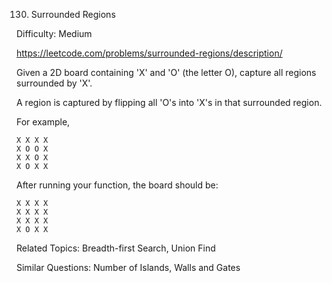 130. Surrounded Regions

Difficulty: Medium

https://leetcode.com/problems/surrounded-regions/description/

Given a 2D board containing 'X' and 'O' (the letter O), capture all regions surrounded by 'X'.

A region is captured by flipping all 'O's into 'X's in that surrounded region.

For example,
```
X X X X
X O O X
X X O X
X O X X
```
After running your function, the board should be:
```
X X X X
X X X X
X X X X
X O X X
```

Related Topics: Breadth-first Search, Union Find

Similar Questions: Number of Islands, Walls and Gates
